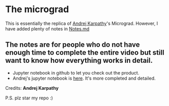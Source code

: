 # The micrograd

This is essentially the replica of [Andrej Karpathy](https://github.com/karpathy)'s Micrograd. However, I have added plenty of notes in [Notes.md](https://github.com/Elbert-Ainstein/micrograd/blob/main/notes.md) 

## The notes are for people who do not have enough time to complete the entire video but still want to know how everything works in detail. 

- Jupyter notebook in github to let you check out the product.
- Andrej's jupyter notebook is [here](https://github.com/karpathy/nn-zero-to-hero/blob/master/lectures/micrograd/). It's more completed and detailed.

Credits: **Andrej Karpathy**

P.S. plz star my repo :)
